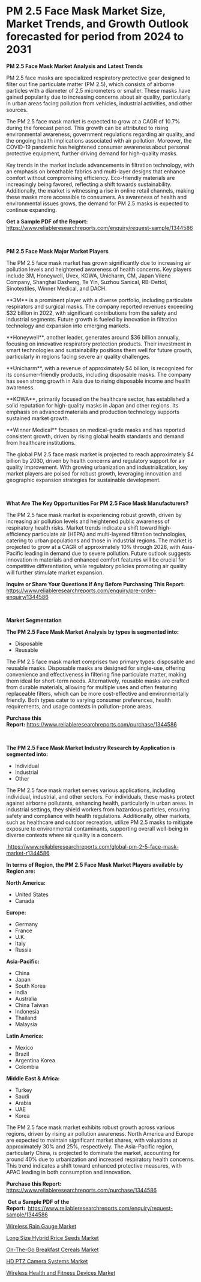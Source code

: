<p><h1>PM 2.5 Face Mask Market Size, Market Trends, and Growth Outlook forecasted for period from 2024 to 2031</h1></p><p><strong>PM 2.5 Face Mask Market Analysis and Latest Trends</strong></p>
<p><p>PM 2.5 face masks are specialized respiratory protective gear designed to filter out fine particulate matter (PM 2.5), which consists of airborne particles with a diameter of 2.5 micrometers or smaller. These masks have gained popularity due to increasing concerns about air quality, particularly in urban areas facing pollution from vehicles, industrial activities, and other sources.</p><p>The PM 2.5 face mask market is expected to grow at a CAGR of 10.7% during the forecast period. This growth can be attributed to rising environmental awareness, government regulations regarding air quality, and the ongoing health implications associated with air pollution. Moreover, the COVID-19 pandemic has heightened consumer awareness about personal protective equipment, further driving demand for high-quality masks.</p><p>Key trends in the market include advancements in filtration technology, with an emphasis on breathable fabrics and multi-layer designs that enhance comfort without compromising efficiency. Eco-friendly materials are increasingly being favored, reflecting a shift towards sustainability. Additionally, the market is witnessing a rise in online retail channels, making these masks more accessible to consumers. As awareness of health and environmental issues grows, the demand for PM 2.5 masks is expected to continue expanding.</p></p>
<p><strong>Get a Sample PDF of the Report:&nbsp;</strong> <a href="https://www.reliableresearchreports.com/enquiry/request-sample/1344586?utm_campaign=117&utm_medium=2&utm_source=Github&utm_content=ia&utm_term=30092024&utm_id=pm-25-face-mask">https://www.reliableresearchreports.com/enquiry/request-sample/1344586</a></p>
<p>&nbsp;</p>
<p><strong>PM 2.5 Face Mask Major Market Players</strong></p>
<p><p>The PM 2.5 face mask market has grown significantly due to increasing air pollution levels and heightened awareness of health concerns. Key players include 3M, Honeywell, Uvex, KOWA, Unicharm, CM, Japan Vilene Company, Shanghai Dasheng, Te Yin, Suzhou Sanical, RB-Dettol, Sinotextiles, Winner Medical, and DACH.</p><p>**3M** is a prominent player with a diverse portfolio, including particulate respirators and surgical masks. The company reported revenues exceeding $32 billion in 2022, with significant contributions from the safety and industrial segments. Future growth is fueled by innovation in filtration technology and expansion into emerging markets.</p><p>**Honeywell**, another leader, generates around $36 billion annually, focusing on innovative respiratory protection products. Their investment in smart technologies and sustainability positions them well for future growth, particularly in regions facing severe air quality challenges.</p><p>**Unicharm**, with a revenue of approximately $4 billion, is recognized for its consumer-friendly products, including disposable masks. The company has seen strong growth in Asia due to rising disposable income and health awareness.</p><p>**KOWA**, primarily focused on the healthcare sector, has established a solid reputation for high-quality masks in Japan and other regions. Its emphasis on advanced materials and production technology supports sustained market growth.</p><p>**Winner Medical** focuses on medical-grade masks and has reported consistent growth, driven by rising global health standards and demand from healthcare institutions.</p><p>The global PM 2.5 face mask market is projected to reach approximately $4 billion by 2030, driven by health concerns and regulatory support for air quality improvement. With growing urbanization and industrialization, key market players are poised for robust growth, leveraging innovation and geographic expansion strategies for sustainable development.</p></p>
<p>&nbsp;</p>
<p><strong>What Are The Key Opportunities For PM 2.5 Face Mask Manufacturers?</strong></p>
<p><p>The PM 2.5 face mask market is experiencing robust growth, driven by increasing air pollution levels and heightened public awareness of respiratory health risks. Market trends indicate a shift toward high-efficiency particulate air (HEPA) and multi-layered filtration technologies, catering to urban populations and those in industrial regions. The market is projected to grow at a CAGR of approximately 10% through 2028, with Asia-Pacific leading in demand due to severe pollution. Future outlook suggests innovation in materials and enhanced comfort features will be crucial for competitive differentiation, while regulatory policies promoting air quality will further stimulate market expansion.</p></p>
<p><strong>Inquire or Share Your Questions If Any Before Purchasing This Report:</strong> <a href="https://www.reliableresearchreports.com/enquiry/pre-order-enquiry/1344586?utm_campaign=117&utm_medium=2&utm_source=Github&utm_content=ia&utm_term=30092024&utm_id=pm-25-face-mask">https://www.reliableresearchreports.com/enquiry/pre-order-enquiry/1344586</a></p>
<p>&nbsp;</p>
<p><strong>Market Segmentation</strong></p>
<p><strong>The PM 2.5 Face Mask Market Analysis by types is segmented into:</strong></p>
<p><ul><li>Disposable</li><li>Reusable</li></ul></p>
<p><p>The PM 2.5 face mask market comprises two primary types: disposable and reusable masks. Disposable masks are designed for single-use, offering convenience and effectiveness in filtering fine particulate matter, making them ideal for short-term needs. Alternatively, reusable masks are crafted from durable materials, allowing for multiple uses and often featuring replaceable filters, which can be more cost-effective and environmentally friendly. Both types cater to varying consumer preferences, health requirements, and usage contexts in pollution-prone areas.</p></p>
<p><strong>Purchase this Report:&nbsp;</strong><a href="https://www.reliableresearchreports.com/purchase/1344586?utm_campaign=117&utm_medium=2&utm_source=Github&utm_content=ia&utm_term=30092024&utm_id=pm-25-face-mask">https://www.reliableresearchreports.com/purchase/1344586</a></p>
<p>&nbsp;</p>
<p><strong>The PM 2.5 Face Mask Market Industry Research by Application is segmented into:</strong></p>
<p><ul><li>Individual</li><li>Industrial</li><li>Other</li></ul></p>
<p><p>The PM 2.5 face mask market serves various applications, including individual, industrial, and other sectors. For individuals, these masks protect against airborne pollutants, enhancing health, particularly in urban areas. In industrial settings, they shield workers from hazardous particles, ensuring safety and compliance with health regulations. Additionally, other markets, such as healthcare and outdoor recreation, utilize PM 2.5 masks to mitigate exposure to environmental contaminants, supporting overall well-being in diverse contexts where air quality is a concern.</p></p>
<p><a href="https://www.reliableresearchreports.com/global-pm-2-5-face-mask-market-r1344586?utm_campaign=117&utm_medium=2&utm_source=Github&utm_content=ia&utm_term=30092024&utm_id=pm-25-face-mask">&nbsp;https://www.reliableresearchreports.com/global-pm-2-5-face-mask-market-r1344586</a></p>
<p><strong>In terms of Region, the PM 2.5 Face Mask Market Players available by Region are:</strong></p>
<p>
    <p> <strong> North America: </strong>
        <ul>
            <li>United States</li>
            <li>Canada</li>
        </ul>
        </p> 
    <p> <strong> Europe: </strong>
        <ul>
            <li>Germany</li>
            <li>France</li>
            <li>U.K.</li>
            <li>Italy</li>
            <li>Russia</li>
        </ul>
        </p> 
    <p> <strong> Asia-Pacific: </strong>
        <ul>
            <li>China</li>
            <li>Japan</li>
            <li>South Korea</li>
            <li>India</li>
            <li>Australia</li>
            <li>China Taiwan</li>
            <li>Indonesia</li>
            <li>Thailand</li>
            <li>Malaysia</li>
        </ul>
        </p> 
    <p> <strong> Latin America: </strong>
        <ul>
            <li>Mexico</li>
            <li>Brazil</li>
            <li>Argentina Korea</li>
            <li>Colombia</li>
        </ul>
        </p> 
    <p> <strong> Middle East & Africa: </strong>
        <ul>
            <li>Turkey</li>
            <li>Saudi</li>
            <li>Arabia</li>
            <li>UAE</li>
            <li>Korea</li>
        </ul>
    </p>
    </p>
<p><p>The PM 2.5 face mask market exhibits robust growth across various regions, driven by rising air pollution awareness. North America and Europe are expected to maintain significant market shares, with valuations at approximately 30% and 25%, respectively. The Asia-Pacific region, particularly China, is projected to dominate the market, accounting for around 40% due to urbanization and increased respiratory health concerns. This trend indicates a shift toward enhanced protective measures, with APAC leading in both consumption and innovation.</p></p>
<p><strong>Purchase this Report: </strong><a href="https://www.reliableresearchreports.com/purchase/1344586?utm_campaign=117&utm_medium=2&utm_source=Github&utm_content=ia&utm_term=30092024&utm_id=pm-25-face-mask">https://www.reliableresearchreports.com/purchase/1344586</a></p>
<p>&nbsp;<strong>Get a Sample PDF of the Report:&nbsp;&nbsp;</strong><a href="https://www.reliableresearchreports.com/enquiry/request-sample/1344586?utm_campaign=117&utm_medium=2&utm_source=Github&utm_content=ia&utm_term=30092024&utm_id=pm-25-face-mask">https://www.reliableresearchreports.com/enquiry/request-sample/1344586</a></p>
<p><strong></strong></p>
<p><p><a href="https://issuu.com/reportprime-2/docs/wireless-rain-gauge-market-size-203_17c8b87476477a?utm_campaign=117&utm_medium=2&utm_source=Github&utm_content=ia&utm_term=30092024&utm_id=pm-25-face-mask">Wireless Rain Gauge Market</a></p><p><a href="https://github.com/AlisaRowe24/Market-Research-Report-List-1/blob/main/long-size-hybrid-rrice-seeds-market.md?utm_campaign=117&utm_medium=2&utm_source=Github&utm_content=ia&utm_term=30092024&utm_id=pm-25-face-mask">Long Size Hybrid Rrice Seeds Market</a></p><p><a href="https://github.com/HobertDavis43/Market-Research-Report-List-1/blob/main/on-the-go-breakfast-cereals-market.md?utm_campaign=117&utm_medium=2&utm_source=Github&utm_content=ia&utm_term=30092024&utm_id=pm-25-face-mask">On-The-Go Breakfast Cereals Market</a></p><p><a href="https://issuu.com/reportprime-2/docs/hd-ptz-camera-systems-market-size-2_c0e0c7b30ada46?utm_campaign=117&utm_medium=2&utm_source=Github&utm_content=ia&utm_term=30092024&utm_id=pm-25-face-mask">HD PTZ Camera Systems Market</a></p><p><a href="https://www.linkedin.com/pulse/wireless-health-fitness-devices-market-outlook-complete-xvate?utm_campaign=117&utm_medium=2&utm_source=Github&utm_content=ia&utm_term=30092024&utm_id=pm-25-face-mask">Wireless Health and Fitness Devices Market</a></p></p>
